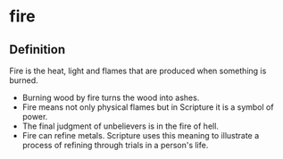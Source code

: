 # fire

## Definition

Fire is the heat, light and flames that are produced when something is burned.

* Burning wood by fire turns the wood into ashes.
* Fire means not only physical flames but in Scripture it is a symbol of power.
* The final judgment of unbelievers is in the fire of hell.
* Fire can refine metals. Scripture uses this meaning to illustrate a process of refining through trials in a person's life.